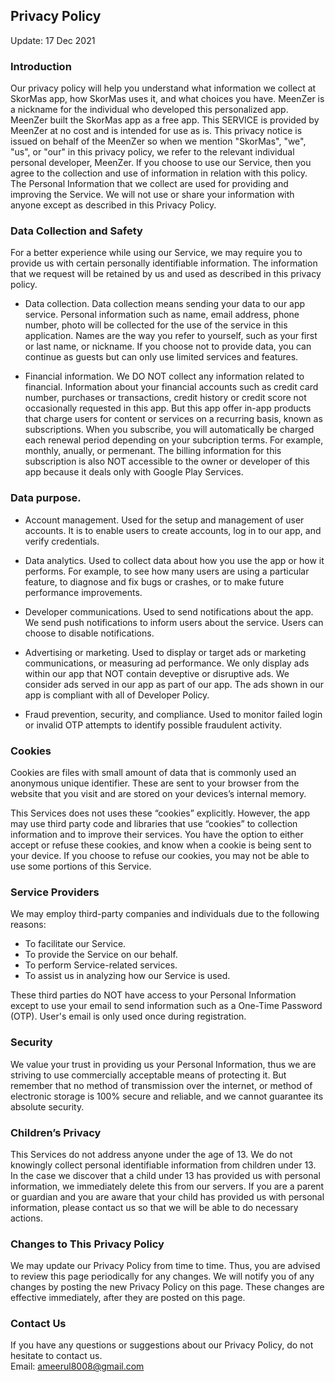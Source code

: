 Privacy Policy  
----------------

Update: 17 Dec 2021

### Introduction  
Our privacy policy will help you understand what information we collect at SkorMas app, how SkorMas uses it, and what choices you have.
MeenZer is a nickname for the individual who developed this personalized app. MeenZer built the SkorMas app as a free app. This SERVICE is provided by MeenZer at no cost and is intended for use as is. This privacy notice is issued on behalf of the MeenZer so when we mention "SkorMas", "we", "us", or "our" in this privacy policy, we refer to the relevant individual personal developer, MeenZer.
If you choose to use our Service, then you agree to the collection and use of information in relation with this policy. The Personal Information that we collect are used for providing and improving the Service. We will not use or share your information with anyone except as described in this Privacy Policy.

### Data Collection and Safety
For a better experience while using our Service, we may require you to provide us with certain personally identifiable information. The information that we request will be retained by us and used as described in this privacy policy.

- Data collection.
  Data collection means sending your data to our app service. Personal information such as name, email address, phone number,   photo will be collected for the use of the service in this application. Names are the way you refer to yourself, such as your first or last name, or nickname. If you choose not to provide data, you can continue as guests but can only use limited services and features.
  
- Financial information.
  We DO NOT collect any information related to financial. Information about your financial accounts such as credit card number, purchases or transactions, credit history or credit score not occasionally requested in this app. But this app offer in-app products that charge users for content or services on a recurring basis, known as subscriptions. When you subscribe, you will automatically be charged each renewal period depending on your subcription terms. For example, monthly, anually, or permenant. The billing information for this subscription is also NOT accessible to the owner or developer of this app because it deals only with Google Play Services.

### Data purpose.
- Account management.
  Used for the setup and management of user accounts. It is to enable users to create accounts, log in to our app, and verify credentials.
  
- Data analytics.
  Used to collect data about how you use the app or how it performs. For example, to see how many users are using a particular feature, to diagnose and fix bugs or crashes, or to make future performance improvements.
  
- Developer communications.
  Used to send notifications about the app. We send push notifications to inform users about the service. Users can choose to disable notifications.
  
- Advertising or marketing.
  Used to display or target ads or marketing communications, or measuring ad performance. We only display ads within our app that NOT contain deveptive or disruptive ads. We consider ads served in our app as part of our app. The ads shown in our app is compliant with all of Developer Policy.
  
- Fraud prevention, security, and compliance.
  Used to monitor failed login or invalid OTP attempts to identify possible fraudulent activity.
  

### Cookies  
Cookies are files with small amount of data that is commonly used an anonymous unique identifier. These are sent to your browser from the website that you visit and are stored on your devices’s internal memory.

This Services does not uses these “cookies” explicitly. However, the app may use third party code and libraries that use “cookies” to collection information and to improve their services. You have the option to either accept or refuse these cookies, and know when a cookie is being sent to your device. If you choose to refuse our cookies, you may not be able to use some portions of this Service. 

### Service Providers  
We may employ third-party companies and individuals due to the following reasons:  
* To facilitate our Service.
* To provide the Service on our behalf.
* To perform Service-related services.
* To assist us in analyzing how our Service is used.  

These third parties do NOT have access to your Personal Information except to use your email to send information such as a One-Time Password (OTP). User's email is only used once during registration.

### Security  
We value your trust in providing us your Personal Information, thus we are striving to use commercially acceptable means of protecting it. But remember that no method of transmission over the internet, or method of electronic storage is 100% secure and reliable, and we cannot guarantee its absolute security.  

### Children’s Privacy  
This Services do not address anyone under the age of 13. We do not knowingly collect personal identifiable information from children under 13. In the case we discover that a child under 13 has provided us with personal information, we immediately delete this from our servers. If you are a parent or guardian and you are aware that your child has provided us with personal information, please contact us so that we will be able to do necessary actions.  

### Changes to This Privacy Policy  
We may update our Privacy Policy from time to time. Thus, you are advised to review this page periodically for any changes. We will notify you of any changes by posting the new Privacy Policy on this page. These changes are effective immediately, after they are posted on this page.  

### Contact Us  
If you have any questions or suggestions about our Privacy Policy, do not hesitate to contact us.  
Email: ameerul8008@gmail.com 
